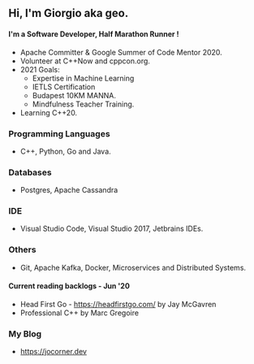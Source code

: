 ## Hi, I'm Giorgio aka geo.
#### I'm a Software Developer, Half Marathon Runner !


- Apache Committer & Google Summer of Code Mentor 2020.
- Volunteer at C++Now and cppcon.org.
- 2021 Goals:
    - Expertise in Machine Learning
    - IETLS Certification
    - Budapest 10KM MANNA.
    - Mindfulness Teacher Training.
- Learning C++20.


### Programming Languages
- C++, Python, Go and Java.
### Databases
- Postgres, Apache Cassandra
### IDE
- Visual Studio Code, Visual Studio 2017, Jetbrains IDEs.
### Others
- Git, Apache Kafka, Docker, Microservices and Distributed Systems.

#### Current reading backlogs - Jun '20
- Head First Go - https://headfirstgo.com/ by Jay McGavren 
- Professional C++ by Marc Gregoire

### My Blog
- https://jocorner.dev

